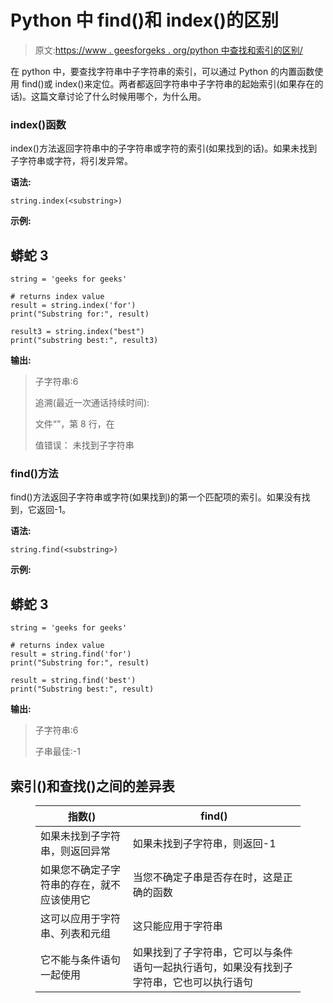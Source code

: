 # Python 中 find()和 index()的区别

> 原文:[https://www . geesforgeks . org/python 中查找和索引的区别/](https://www.geeksforgeeks.org/difference-between-find-and-index-in-python/)

在 python 中，要查找字符串中子字符串的索引，可以通过 Python 的内置函数使用 find()或 index()来定位。两者都返回字符串中子字符串的起始索引(如果存在的话)。这篇文章讨论了什么时候用哪个，为什么用。

### index()函数

index()方法返回字符串中的子字符串或字符的索引(如果找到的话)。如果未找到子字符串或字符，将引发异常。

**语法:**

```
string.index(<substring>)
```

**示例:**

## 蟒蛇 3

```
string = 'geeks for geeks'

# returns index value
result = string.index('for')
print("Substring for:", result)

result3 = string.index("best")
print("substring best:", result3)
```

**输出:**

> 子字符串:6
> 
> 追溯(最近一次通话持续时间):
> 
> 文件“<string>”，第 8 行，在</string>
> 
> 值错误： 未找到子字符串

### find()方法

find()方法返回子字符串或字符(如果找到)的第一个匹配项的索引。如果没有找到，它返回-1。

**语法:**

```
string.find(<substring>)
```

**示例:**

## 蟒蛇 3

```
string = 'geeks for geeks'

# returns index value
result = string.find('for')
print("Substring for:", result)

result = string.find('best')
print("Substring best:", result)
```

**输出:**

> 子字符串:6
> 
> 子串最佳:-1

## 索引()和查找()之间的差异表

<figure class="table">

| **指数()** | **find()** |
| --- | --- |
| 如果未找到子字符串，则返回异常 | 如果未找到子字符串，则返回-1 |
| 如果您不确定子字符串的存在，就不应该使用它 | 当您不确定子串是否存在时，这是正确的函数 |
| 这可以应用于字符串、列表和元组 | 这只能应用于字符串 |
| 它不能与条件语句一起使用 | 如果找到了子字符串，它可以与条件语句一起执行语句，如果没有找到子字符串，它也可以执行语句 |

</figure>